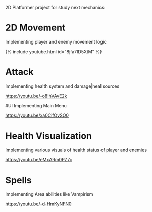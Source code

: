 2D Platformer project for study next mechanics:

# 2D Movement
Implementing player and enemy movement logic

{% include youtube.html id="8jfa7ID5XtM" %}

# Attack
Implementing health system and damage|heal sources

https://youtu.be/-o8IhVAvE2k

#UI
Implementing Main Menu

https://youtu.be/xa0CifOvSO0

# Health Visualization
Implementing various visuals of health status of player and enemies

https://youtu.be/eMxARm0PZ7c

# Spells
Implementing Area abilities like Vampirism

https://youtu.be/-d-HmKyNFN0
